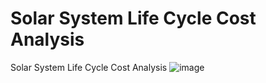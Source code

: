 # Solar System Life Cycle Cost Analysis
Solar System Life Cycle Cost Analysis
![image](https://github.com/ozcayci/SolarSystemLifeCycleCostAnalysis/assets/67874100/f64b393a-703d-4c46-a585-1a96bad2bc50)
